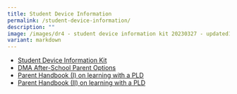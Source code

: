 ```yaml
---
title: Student Device Information
permalink: /student-device-information/
description: ""
image: /images/dr4 - student device information kit 20230327 - updated1.jpg
variant: markdown
---
```

* [Student Device Information Kit](/files/Student_Device_Information_Kit___11_Jan_2024.pdf)
* [DMA After-School Parent Options](/files/DMA_Infographic_And_After_School_Parent_Options_5_Feb_2024.pdf)
* [Parent Handbook (I) on learning with a PLD](/files/IP2___Parent_Handbook__I__2024_FINAL.pdf)
* [Parent Handbook (II) on learning with a PLD](/files/IP3___Parent_Handbook__II__2024_FINAL.pdf)
